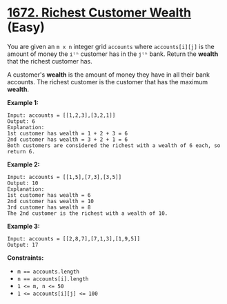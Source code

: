 # [1672. Richest Customer Wealth][link] (Easy)

[link]: https://leetcode.com/problems/richest-customer-wealth/

You are given an `m x n` integer grid `accounts` where `accounts[i][j]` is the amount of money the
`iᵗʰ` customer has in the `jᵗʰ`  bank. Return the **wealth** that the richest customer has.

A customer's **wealth** is the amount of money they have in all their bank accounts. The richest
customer is the customer that has the maximum **wealth**.

**Example 1:**

```
Input: accounts = [[1,2,3],[3,2,1]]
Output: 6
Explanation:
1st customer has wealth = 1 + 2 + 3 = 6
2nd customer has wealth = 3 + 2 + 1 = 6
Both customers are considered the richest with a wealth of 6 each, so return 6.
```

**Example 2:**

```
Input: accounts = [[1,5],[7,3],[3,5]]
Output: 10
Explanation:
1st customer has wealth = 6
2nd customer has wealth = 10
3rd customer has wealth = 8
The 2nd customer is the richest with a wealth of 10.
```

**Example 3:**

```
Input: accounts = [[2,8,7],[7,1,3],[1,9,5]]
Output: 17
```

**Constraints:**

- `m == accounts.length`
- `n == accounts[i].length`
- `1 <= m, n <= 50`
- `1 <= accounts[i][j] <= 100`

